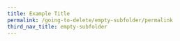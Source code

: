 ```yaml
---
title: Example Title
permalink: /going-to-delete/empty-subfolder/permalink
third_nav_title: empty-subfolder
---
```


